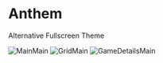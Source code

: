 # Anthem
Alternative Fullscreen Theme

![MainMain](https://user-images.githubusercontent.com/97025763/220209291-df6bd5e3-e1ac-4d30-b310-920d806109f4.jpg)
![GridMain](https://user-images.githubusercontent.com/97025763/220209297-d911366e-9e9b-4247-a529-702a5e8f92ad.jpg)
![GameDetailsMain](https://user-images.githubusercontent.com/97025763/220209305-343eaf0e-4ce3-4bef-ad1f-936e4a0b98c0.jpg)

